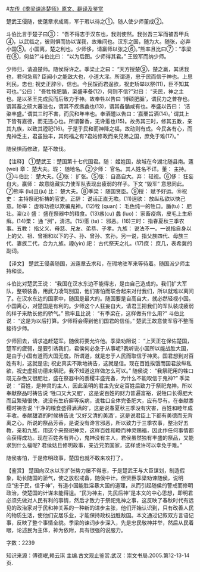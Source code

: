 #[左传《季梁谏追楚师》原文、翻译及鉴赏](https://www.vrrw.net/wx/13983.html)

楚武王侵随，使薳章求成焉，军于瑕以待之①。随人使少师董成②。

斗伯比言于楚子曰③： “吾不得志于汉东也，我则使然。我张吾三军而被吾甲兵④，以武临之，彼则惧而协以谋我，故难间也。汉东之国，随为大。随张，必弃小国⑤。小国离，楚之利也。少师侈，请羸师以张之⑥。”熊率且比曰⑦：“季梁在⑧，何益?”斗伯比曰： “以为后图。少师得其君。” 王毁军而纳少师。

少师归，请追楚师。随侯将许之。季梁止之曰： “天方授楚⑨，楚之羸，其诱我也，君何急焉? 臣闻小之能敌大也，小道大淫。所谓道，忠于民而信于神也。上思利民，忠也; 祝史正辞⑩，信也。今民馁而君逞欲，祝史矫举以祭(11)，臣不知其可也。”公曰： “吾牲牷肥腯，粢盛丰备(12)，何则不信?”对曰： “夫民，神之主也。是以圣王先成民而后致力于神。故奉牲以告曰 ‘博硕肥腯’，谓民力之普存也。谓其畜之硕大蕃滋也，谓其不疾瘯蠡也(13)，谓其备腯咸有也。奉盛以告曰： ‘洁粢丰盛。’ 谓其三时不害，而民和年丰也。奉酒醴以告曰：‘嘉栗旨酒(14)。’ 谓其上下皆有嘉德，而无违心也。所谓馨香，无谗慝也(15)。故务其三时，修其五教，亲其九族，以致其禋祀(16)。于是乎民和而神降之福，故动则有成。今民各有心，而鬼神乏主，君虽独丰，其何福之有?君姑修政而亲兄弟之国，庶免于难(17)。”

随侯惧而修政，楚不敢伐。

【注释】 ①楚武王：楚国第十七代国君。随： 姬姓国，故城在今湖北随县南。薳(wei) 章： 楚大夫。瑕： 随地名。②少师： 官名。其人姓名不详。董： 主持。③斗伯比： 楚大夫。④张： 扩张。⑤张： 自高自大。弃： 轻视。⑥侈： 狂妄自大。赢师： 故意隐藏实力使军队表现出疲弱的样子。下文 “毁军” 意思同此。⑦熊率 (lu)且(ju) 比： 楚大夫。⑧季梁： 随国贤臣。⑨授： 赋予好运。⑩祝史： 主持祭祀祈祷的官吏。正辞： 说话正直无欺。(11)逞欲： 放纵私欲以快己意。矫举： 虚称功德以欺骗鬼神。(12)牷 (quan)： 毛色纯一的牲口。腯(tu)： 肥壮。粢(zi) 盛： 盛在祭器中的粮食。(13)瘯(cu) 蠡 (luo)： 家畜疫病，皮毛上生疥癣。(14)栗： 通 “洌”，清洁。(15)慝 (te)： 邪恶。(16)三时： 指春夏秋三季农事。五教： 指父义、母慈、兄友、弟恭、子孝。九族： 说法不一。一说指自身以上的父、祖、曾祖和以下的子、孙、曾孙、玄孙。另一说，指父族四代、母族三代、妻族二代，合为九族。禋(yin) 祀： 古代祭天之礼。(17)庶： 庶几，表希冀的副词。



【译文】 楚武王侵袭随国，派薳章去求和，在瑕地驻军来等待着。随国派少师主持和谈。

斗伯比对楚武王说： “我国在汉水东边不能得志，是由自己造成的。我们扩大军队，整顿装备，用武力凌驾别国，他们害怕而联合起来对付我们，所以就难以离间了。在汉水东边的国家中，随国是最大的。随国要是自高自大，就必然轻视小国。小国离心，对楚国是有利的。少师这个人狂妄自大，请君王把我们的军队装成疲弱的样子来助长他的骄气。” 熊率且比说： “有季梁在，这样做有什么用?” 斗伯比说： “这是为以后打算。少师将会得到他们国君的信任。” 楚武王故意使军容不整而接待少师。

少师回去，请求追赶楚军。随侯将要允许他。季梁劝阻说： “上天正在保佑楚国，楚军的疲弱，是要引诱我们，君侯何必急于从事呢?我听说小国所以能战胜大国，是由于小国有道而大国无度。所谓道，就是忠于人民而取信于神灵。国君想到对百姓有利，这就是忠; 祝史真实不欺地祷告，这就是信。现在百姓挨饿而国君放纵私欲，祝史虚报功德来祭祀，我不知道这样做怎么可以。” 随侯说： “我祭祀用的牲口既无杂色又很肥壮，盛在祭器中的黍稷丰盛完备，为什么不能取信于鬼神?” 季梁说： “百姓，是神灵的主人，因此圣明的君主先安定百姓后致力于祭祀鬼神。所以奉献祭品时祷告说 ‘牲口又大又肥’，这是说百姓的财力普遍富裕，说牲口长得肥大而且繁殖很快，说没有生疥癣等疾病，说牲口全体完备肥大，应有尽有。在奉献黍稷时祷告说 ‘干净的粮食盛得满满的’，这是说春夏秋三季没有灾害，百姓和睦年成丰收。奉献甜酒的时候祷告说 ‘又好又清的美酒’，这是说君臣上下都有美德而无背离之心。所说的祭品芳香，是说没有谗言邪恶，所以致力于三季农事，整治好五教，亲和九族，用这个来祭祀神灵，这样百姓和睦而神灵赐福，因此作任何事情都会获得成功。现在百姓各有异心，鬼神没有主人，君侯虽然独有丰盛的祭品，又能求到什么福呢? 君侯姑且修明政事，亲近兄弟国家，这样或许可以幸免于难。”

随侯害怕，于是修明政事，楚国也就不敢来攻打了。

【鉴赏】 楚国向汉水以东扩张势力屡不得志，于是楚武王与大臣谋划，制造假象，助长随国的骄气，使之放松戒备，随侯中计。但贤臣季梁劝谏随侯，说明应“忠于民，信于神”，有道小国能胜淫暴大国的道理，从而引起随侯的警戒而修明政治，使楚国的计谋未能得逞。“民为神主，先民后神”是本文的中心思想，即明君必须先做对人民有利的事情，然后才致力于祭祀鬼神之事，这反映了春秋时代有远见的政治家对于民和神关系的一种新的进步主张，他们开始认识到，只有改善人民的物质生活，使他们安居乐业，才能保持政权战胜敌国。本文通过记叙双方言语记事，反映了整个事情全貌。季梁的谏词步步深入，先是忠民敬神并举，然后从民着眼，论述民为主体，神为依附，具有很强的说服力。

字数：2239

知识来源：傅德岷,赖云琪 主编.古文观止鉴赏.武汉：崇文书局.2005.第12-13-14页.

